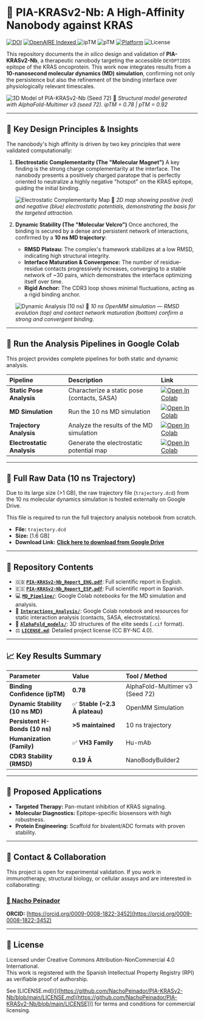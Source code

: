 # 🧬 PIA-KRASv2-Nb: A High-Affinity Nanobody against KRAS

[![DOI](https://img.shields.io/badge/DOI-10.5281/zenodo.16578454-blue)](https://doi.org/10.5281/zenodo.16578454)
<a href="https://explore.openaire.eu/search/publication?pid=10.5281%2Fzenodo.16578455">
  <img src="https://img.shields.io/badge/OpenAIRE-Indexed-green" alt="OpenAIRE Indexed">
</a>
![ipTM](https://img.shields.io/badge/ipTM-0.78-blue)
![pTM](https://img.shields.io/badge/pTM-0.92-blue)
[![Platform](https://img.shields.io/badge/Preprint-Research_Square-blue)](https://www.researchsquare.com/article/rs-7239936/v1)
![License](https://img.shields.io/badge/License-CC%20BY--NC%204.0-lightgrey.svg)

This repository documents the *in silico* design and validation of **PIA-KRASv2-Nb**, a therapeutic nanobody targeting the accessible `DEYDPTIEDS` epitope of the KRAS oncoprotein. This work now integrates results from a **10-nanosecond molecular dynamics (MD) simulation**, confirming not only the persistence but also the refinement of the binding interface over physiologically relevant timescales.

![3D Model of PIA-KRASv2-Nb (Seed 72)](https://raw.githubusercontent.com/NachoPeinador/PIA-KRASv2-Nb/main/AlphaFold_images/KRASKILLER.png)
📌 *Structural model generated with AlphaFold-Multimer v3 (seed 72). ipTM = 0.78 | pTM = 0.92*

---

## 🎯 Key Design Principles & Insights

The nanobody's high affinity is driven by two key principles that were validated computationally:

1.  **Electrostatic Complementarity (The "Molecular Magnet")**
    A key finding is the strong charge complementarity at the interface. The nanobody presents a positively charged paratope that is perfectly oriented to neutralize a highly negative "hotspot" on the KRAS epitope, guiding the initial binding.

    ![Electrostatic Complementarity Map](https://raw.githubusercontent.com/NachoPeinador/PIA-KRASv2-Nb/main/Interactions/af_pose_electrostatics_final.png)
    📌 *2D map showing positive (red) and negative (blue) electrostatic potentials, demonstrating the basis for the targeted attraction.*

2.  **Dynamic Stability (The "Molecular Velcro")**
    Once anchored, the binding is secured by a dense and persistent network of interactions, confirmed by a **10 ns MD trajectory**:
    * **RMSD Plateau:** The complex's framework stabilizes at a low RMSD, indicating high structural integrity.
    * **Interface Maturation & Convergence:** The number of residue-residue contacts progressively increases, converging to a stable network of ~30 pairs, which demonstrates the interface optimizing itself over time.
    * **Rigid Anchor:** The CDR3 loop shows minimal fluctuations, acting as a rigid binding anchor.

    ![Dynamic Analysis (10 ns)](https://raw.githubusercontent.com/NachoPeinador/PIA-KRASv2-Nb/main/MD_Simulation/full_analysis_plot_10ns.png)
    📌 *10 ns OpenMM simulation — RMSD evolution (top) and contact network maturation (bottom) confirm a strong and convergent binding.*

---

## 🚀 Run the Analysis Pipelines in Google Colab

This project provides complete pipelines for both static and dynamic analysis.

| Pipeline | Description | Link |
| :--- | :---------- | :--- |
| **Static Pose Analysis** | Characterize a static pose (contacts, SASA) | [![Open In Colab](https://colab.research.google.com/assets/colab-badge.svg)](https://colab.research.google.com/drive/1qyyJtn2fAQABQcl6zN6a3IkVf89yknDh?usp=sharing) |
| **MD Simulation** | Run the 10 ns MD simulation | [![Open In Colab](https://colab.research.google.com/assets/colab-badge.svg)](https://colab.research.google.com/drive/1W2FtbyPI9uDkZCDqqdFkd6nVQfMoj_Kj) |
| **Trajectory Analysis** | Analyze the results of the MD simulation | [![Open In Colab](https://colab.research.google.com/assets/colab-badge.svg)](https://colab.research.google.com/drive/1Aue7oYHIFAmSe5xPwzyUB-HXJ6NgqNVb) |
| **Electrostatic Analysis** | Generate the electrostatic potential map | [![Open In Colab](https://colab.research.google.com/assets/colab-badge.svg)](https://colab.research.google.com/drive/1VghJ-0wAsh_N895uYCMhDKcMBpYGW0uY) |


---

## 💾 Full Raw Data (10 ns Trajectory)

Due to its large size (>1 GB), the raw trajectory file (`trajectory.dcd`) from the 10 ns molecular dynamics simulation is hosted externally on Google Drive.

This file is required to run the full trajectory analysis notebook from scratch.

* **File:** `trajectory.dcd`
* **Size:** [1.6 GB]
* **Download Link:** **[Click here to download from Google Drive](https://bit.ly/PIA-KRAS-trajectory)**

---

## 📂 Repository Contents

* 🇬🇧 [**`PIA-KRASv2-Nb_Report_ENG.pdf`**](./PIA-KRASv2-Nb_Report_ENG.pdf): Full scientific report in English.
* 🇪🇸 [**`PIA-KRASv2-Nb_Report_ESP.pdf`**](./PIA-KRASv2-Nb_Report_ESP.pdf): Full scientific report in Spanish.
* 💻 [**`MD_Pipeline/`**](./MD_Pipeline/): Google Colab notebooks for the MD simulation and analysis.
* 🔬 [**`Interactions_Analysis/`**](./Interactions_Analysis/): Google Colab notebook and resources for static interaction analysis (contacts, SASA, electrostatics).
* 📁 [**`AlphaFold_models/`**](./AlphaFold_models/): 3D structures of the elite seeds (`.cif` format).
* ⚖️ [**`LICENSE.md`**](./LICENSE.md): Detailed project license (CC BY-NC 4.0).

---

## 📈 Key Results Summary

| Parameter | Value | Tool / Method |
| :--- | :--- | :--- |
| **Binding Confidence (ipTM)** | **0.78** | AlphaFold-Multimer v3 (Seed 72) |
| **Dynamic Stability (10 ns MD)** | ✅ **Stable (~2.3 Å plateau)** | OpenMM Simulation |
| **Persistent H-Bonds (10 ns)** | **>5 maintained** | 10 ns trajectory |
| **Humanization (Family)** | ✅ **VH3 Family** | Hu-mAb |
| **CDR3 Stability (RMSD)** | **0.19 Å** | NanoBodyBuilder2 |

---

## 🧪 Proposed Applications

* **Targeted Therapy:** Pan-mutant inhibition of KRAS signaling.
* **Molecular Diagnostics:** Epitope-specific biosensors with high robustness.
* **Protein Engineering:** Scaffold for bivalent/ADC formats with proven stability.

---

## 🤝 Contact & Collaboration

This project is open for experimental validation. If you work in immunotherapy, structural biology, or cellular assays and are interested in collaborating:  

### [📧 Nacho Peinador](mailto:joseignacio.peinador@gmail.com)  
**ORCID:** [https://orcid.org/0009-0008-1822-3452](https://orcid.org/0009-0008-1822-3452)  

---

## 📄 License

Licensed under Creative Commons Attribution-NonCommercial 4.0 International.  
This work is registered with the Spanish Intellectual Property Registry (RPI) as verifiable proof of authorship.  

See [LICENSE.md]([([https://github.com/NachoPeinador/PIA-KRASv2-Nb/blob/main/LICENSE.md](https://github.com/NachoPeinador/PIA-KRASv2-Nb/blob/main/LICENSE))] for terms and conditions for commercial licensing.
